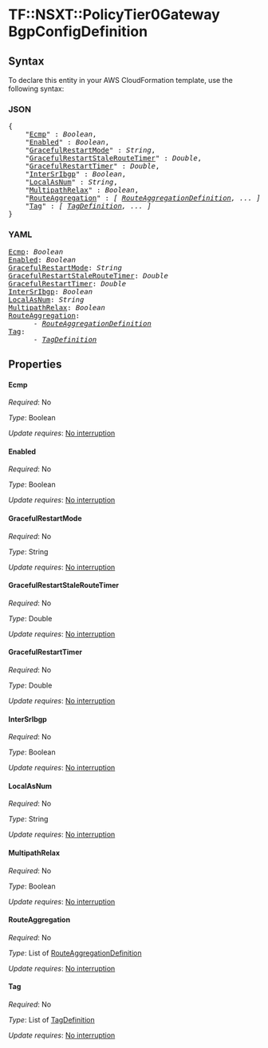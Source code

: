 # TF::NSXT::PolicyTier0Gateway BgpConfigDefinition

## Syntax

To declare this entity in your AWS CloudFormation template, use the following syntax:

### JSON

<pre>
{
    "<a href="#ecmp" title="Ecmp">Ecmp</a>" : <i>Boolean</i>,
    "<a href="#enabled" title="Enabled">Enabled</a>" : <i>Boolean</i>,
    "<a href="#gracefulrestartmode" title="GracefulRestartMode">GracefulRestartMode</a>" : <i>String</i>,
    "<a href="#gracefulrestartstaleroutetimer" title="GracefulRestartStaleRouteTimer">GracefulRestartStaleRouteTimer</a>" : <i>Double</i>,
    "<a href="#gracefulrestarttimer" title="GracefulRestartTimer">GracefulRestartTimer</a>" : <i>Double</i>,
    "<a href="#intersribgp" title="InterSrIbgp">InterSrIbgp</a>" : <i>Boolean</i>,
    "<a href="#localasnum" title="LocalAsNum">LocalAsNum</a>" : <i>String</i>,
    "<a href="#multipathrelax" title="MultipathRelax">MultipathRelax</a>" : <i>Boolean</i>,
    "<a href="#routeaggregation" title="RouteAggregation">RouteAggregation</a>" : <i>[ <a href="routeaggregationdefinition.md">RouteAggregationDefinition</a>, ... ]</i>,
    "<a href="#tag" title="Tag">Tag</a>" : <i>[ <a href="tagdefinition.md">TagDefinition</a>, ... ]</i>
}
</pre>

### YAML

<pre>
<a href="#ecmp" title="Ecmp">Ecmp</a>: <i>Boolean</i>
<a href="#enabled" title="Enabled">Enabled</a>: <i>Boolean</i>
<a href="#gracefulrestartmode" title="GracefulRestartMode">GracefulRestartMode</a>: <i>String</i>
<a href="#gracefulrestartstaleroutetimer" title="GracefulRestartStaleRouteTimer">GracefulRestartStaleRouteTimer</a>: <i>Double</i>
<a href="#gracefulrestarttimer" title="GracefulRestartTimer">GracefulRestartTimer</a>: <i>Double</i>
<a href="#intersribgp" title="InterSrIbgp">InterSrIbgp</a>: <i>Boolean</i>
<a href="#localasnum" title="LocalAsNum">LocalAsNum</a>: <i>String</i>
<a href="#multipathrelax" title="MultipathRelax">MultipathRelax</a>: <i>Boolean</i>
<a href="#routeaggregation" title="RouteAggregation">RouteAggregation</a>: <i>
      - <a href="routeaggregationdefinition.md">RouteAggregationDefinition</a></i>
<a href="#tag" title="Tag">Tag</a>: <i>
      - <a href="tagdefinition.md">TagDefinition</a></i>
</pre>

## Properties

#### Ecmp

_Required_: No

_Type_: Boolean

_Update requires_: [No interruption](https://docs.aws.amazon.com/AWSCloudFormation/latest/UserGuide/using-cfn-updating-stacks-update-behaviors.html#update-no-interrupt)

#### Enabled

_Required_: No

_Type_: Boolean

_Update requires_: [No interruption](https://docs.aws.amazon.com/AWSCloudFormation/latest/UserGuide/using-cfn-updating-stacks-update-behaviors.html#update-no-interrupt)

#### GracefulRestartMode

_Required_: No

_Type_: String

_Update requires_: [No interruption](https://docs.aws.amazon.com/AWSCloudFormation/latest/UserGuide/using-cfn-updating-stacks-update-behaviors.html#update-no-interrupt)

#### GracefulRestartStaleRouteTimer

_Required_: No

_Type_: Double

_Update requires_: [No interruption](https://docs.aws.amazon.com/AWSCloudFormation/latest/UserGuide/using-cfn-updating-stacks-update-behaviors.html#update-no-interrupt)

#### GracefulRestartTimer

_Required_: No

_Type_: Double

_Update requires_: [No interruption](https://docs.aws.amazon.com/AWSCloudFormation/latest/UserGuide/using-cfn-updating-stacks-update-behaviors.html#update-no-interrupt)

#### InterSrIbgp

_Required_: No

_Type_: Boolean

_Update requires_: [No interruption](https://docs.aws.amazon.com/AWSCloudFormation/latest/UserGuide/using-cfn-updating-stacks-update-behaviors.html#update-no-interrupt)

#### LocalAsNum

_Required_: No

_Type_: String

_Update requires_: [No interruption](https://docs.aws.amazon.com/AWSCloudFormation/latest/UserGuide/using-cfn-updating-stacks-update-behaviors.html#update-no-interrupt)

#### MultipathRelax

_Required_: No

_Type_: Boolean

_Update requires_: [No interruption](https://docs.aws.amazon.com/AWSCloudFormation/latest/UserGuide/using-cfn-updating-stacks-update-behaviors.html#update-no-interrupt)

#### RouteAggregation

_Required_: No

_Type_: List of <a href="routeaggregationdefinition.md">RouteAggregationDefinition</a>

_Update requires_: [No interruption](https://docs.aws.amazon.com/AWSCloudFormation/latest/UserGuide/using-cfn-updating-stacks-update-behaviors.html#update-no-interrupt)

#### Tag

_Required_: No

_Type_: List of <a href="tagdefinition.md">TagDefinition</a>

_Update requires_: [No interruption](https://docs.aws.amazon.com/AWSCloudFormation/latest/UserGuide/using-cfn-updating-stacks-update-behaviors.html#update-no-interrupt)

